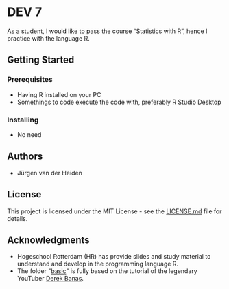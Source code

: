 ﻿# DEV 7 

As a student, I would like to pass the course “Statistics with R”, hence I practice with the language R.  

## Getting Started

### Prerequisites
* Having R installed on your PC
* Somethings to code execute the code with, preferably R Studio Desktop

### Installing
* No need

## Authors

* Jürgen van der Heiden


## License

This project is licensed under the MIT License - see the [LICENSE.md](LICENSE.md) file for details.

## Acknowledgments

* Hogeschool Rotterdam (HR) has provide slides and study material to understand and develop in the programming language R.
* The folder "[basic](Practice/Basic)" is fully based on the tutorial of the legendary YouTuber [Derek Banas](https://www.youtube.com/user/derekbanas).